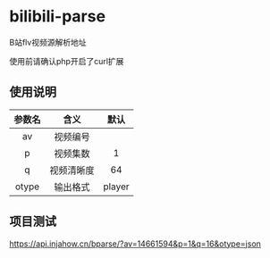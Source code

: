 # bilibili-parse
B站flv视频源解析地址

使用前请确认php开启了curl扩展

## 使用说明

| 参数名| 含义| 默认|
| :----: | :----: | :----: |
| av | 视频编号 |     |
| p  | 视频集数 | 1 |
| q  | 视频清晰度 | 64 |
| otype  | 输出格式 | player |

## 项目测试

https://api.injahow.cn/bparse/?av=14661594&p=1&q=16&otype=json
